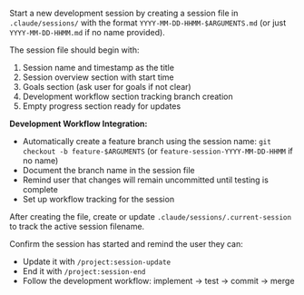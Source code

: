 Start a new development session by creating a session file in `.claude/sessions/` with the format `YYYY-MM-DD-HHMM-$ARGUMENTS.md` (or just `YYYY-MM-DD-HHMM.md` if no name provided).

The session file should begin with:
1. Session name and timestamp as the title
2. Session overview section with start time
3. Goals section (ask user for goals if not clear)
4. Development workflow section tracking branch creation
5. Empty progress section ready for updates

**Development Workflow Integration:**
- Automatically create a feature branch using the session name: `git checkout -b feature-$ARGUMENTS` (or `feature-session-YYYY-MM-DD-HHMM` if no name)
- Document the branch name in the session file
- Remind user that changes will remain uncommitted until testing is complete
- Set up workflow tracking for the session

After creating the file, create or update `.claude/sessions/.current-session` to track the active session filename.

Confirm the session has started and remind the user they can:
- Update it with `/project:session-update`
- End it with `/project:session-end`
- Follow the development workflow: implement → test → commit → merge